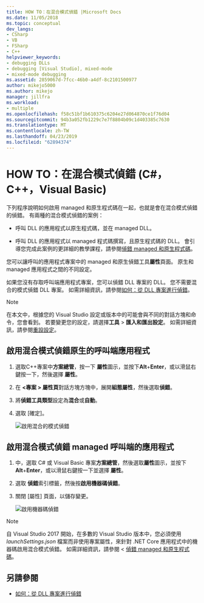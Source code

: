 ```yaml
---
title: HOW TO：在混合模式偵錯 |Microsoft Docs
ms.date: 11/05/2018
ms.topic: conceptual
dev_langs:
- CSharp
- VB
- FSharp
- C++
helpviewer_keywords:
- debugging DLLs
- debugging [Visual Studio], mixed-mode
- mixed-mode debugging
ms.assetid: 2859067d-7fcc-46b0-a4df-8c2101500977
author: mikejo5000
ms.author: mikejo
manager: jillfra
ms.workload:
- multiple
ms.openlocfilehash: f58c51bf1b610375c6204e27d064870ce1f76d04
ms.sourcegitcommit: 94b3a052fb1229c7e7f8804b09c1d403385c7630
ms.translationtype: MT
ms.contentlocale: zh-TW
ms.lasthandoff: 04/23/2019
ms.locfileid: "62894374"
---
```

# <a name="how-to-debug-in-mixed-mode-c-c-visual-basic"></a>HOW TO：在混合模式偵錯 (C#， C++，Visual Basic)

下列程序說明如何啟用 managed 和原生程式碼在一起，也就是會在混合模式偵錯的偵錯。 有兩種的混合模式偵錯的案例：

- 呼叫 DLL 的應用程式以原生程式碼，並在 managed DLL。

- 呼叫 DLL 的應用程式以 managed 程式碼撰寫，且原生程式碼的 DLL。 會引導您完成此案例的更詳細的教學課程，請參閱[偵錯 managed 和原生程式碼](../debugger/how-to-debug-managed-and-native-code.md)。

您可以讓呼叫的應用程式專案中的 managed 和原生偵錯工具**屬性**頁面。 原生和 managed 應用程式之間的不同設定。

如果您沒有存取呼叫端應用程式專案，您可以偵錯 DLL 專案的 DLL。 您不需要混合的模式偵錯 DLL 專案。 如需詳細資訊，請參閱[如何：從 DLL 專案進行偵錯](../debugger/how-to-debug-from-a-dll-project.md)。

> [!NOTE]
> 在本文中，根據您的 Visual Studio 設定或版本中的可能會與不同的對話方塊和命令，您會看到。 若要變更您的設定，請選擇**工具** > **匯入和匯出設定**。 如需詳細資訊，請參閱[重設設定](../ide/environment-settings.md#reset-settings)。

## <a name="enable-mixed-mode-debugging-for-a-native-calling-app"></a>啟用混合模式偵錯原生的呼叫端應用程式

1. 選取C++專案中**方案總管**，按一下 **屬性**圖示，並按下**Alt**+**Enter**，或以滑鼠右鍵按一下，然後選擇 **屬性**。

1. 在  **\<專案 > 屬性頁**對話方塊方塊中，展開**組態屬性**，然後選取**偵錯**。

1. 將**偵錯工具類型**設定為**混合**或**自動**。

1. 選取 [確定]。

   ![啟用混合的模式偵錯](../debugger/media/dbg-mixed-mode-from-native.png "啟用混合的模式偵錯")

## <a name="enable-mixed-mode-debugging-for-a-managed-calling-app"></a>啟用混合模式偵錯 managed 呼叫端的應用程式

1. 中，選取 C# 或 Visual Basic 專案**方案總管**，然後選取**屬性**圖示，並按下**Alt**+**Enter**，或以滑鼠右鍵按一下並選擇 **屬性**。

1. 選取 **偵錯**索引標籤，然後按**啟用機器碼偵錯**。

1. 關閉 [屬性] 頁面，以儲存變更。

   ![啟用機器碼偵錯](../debugger/media/dbg-mixed-mode-from-csharp.png "啟用機器碼偵錯")

> [!NOTE]
> 自 Visual Studio 2017 開始，在多數的 Visual Studio 版本中，您必須使用 *launchSettings.json* 檔案而非使用專案屬性，來針對 .NET Core 應用程式中的機器碼啟用混合模式偵錯。 如需詳細資訊，請參閱 <<c0> [ 偵錯 managed 和原生程式碼](../debugger/how-to-debug-managed-and-native-code.md)。

## <a name="see-also"></a>另請參閱

- [如何：從 DLL 專案進行偵錯](../debugger/how-to-debug-from-a-dll-project.md)